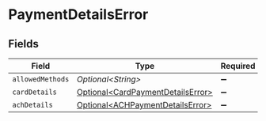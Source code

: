 # PaymentDetailsError


## Fields

| Field                                                                                    | Type                                                                                     | Required                                                                                 | Description                                                                              |
| ---------------------------------------------------------------------------------------- | ---------------------------------------------------------------------------------------- | ---------------------------------------------------------------------------------------- | ---------------------------------------------------------------------------------------- |
| `allowedMethods`                                                                         | *Optional\<String>*                                                                      | :heavy_minus_sign:                                                                       | N/A                                                                                      |
| `cardDetails`                                                                            | [Optional\<CardPaymentDetailsError>](../../models/components/CardPaymentDetailsError.md) | :heavy_minus_sign:                                                                       | N/A                                                                                      |
| `achDetails`                                                                             | [Optional\<ACHPaymentDetailsError>](../../models/components/ACHPaymentDetailsError.md)   | :heavy_minus_sign:                                                                       | N/A                                                                                      |